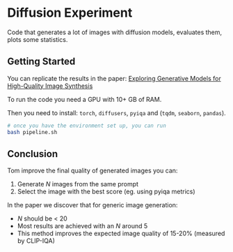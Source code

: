 # Diffusion Experiment

Code that generates a lot of images with diffusion models, evaluates them, plots some statistics.

## Getting Started

You can replicate the results in the paper: [Exploring Generative Models for High-Quality Image Synthesis](https://drive.google.com/file/d/1SX61ZjEsS0FKgPZ0w1NP2nB9fu8fVezR/view?usp=drive_link)

To run the code you need a GPU with 10+ GB of RAM.

Then you need to install: `torch`, `diffusers`, `pyiqa` and (`tqdm`, `seaborn`, `pandas`).

```bash
# once you have the environment set up, you can run
bash pipeline.sh
```

## Conclusion

Tom improve the final quality of generated images you can:

1. Generate _N_ images from the same prompt
2. Select the image with the best score (eg. using pyiqa metrics)

In the paper we discover that for generic image generation:
- _N_ should be < 20
- Most results are achieved with an _N_ around 5
- This method improves the expected image quality of 15-20% (measured by CLIP-IQA)


